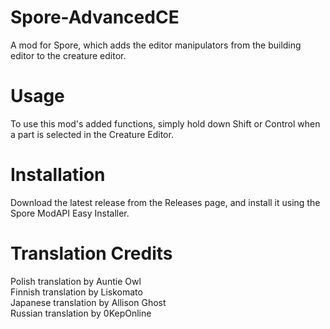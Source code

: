 # Spore-AdvancedCE  
A mod for Spore, which adds the editor manipulators from the building editor to the creature editor.  
  
# Usage
To use this mod's added functions, simply hold down Shift or Control when a part is selected in the Creature Editor.

# Installation
Download the latest release from the Releases page, and install it using the Spore ModAPI Easy Installer.

# Translation Credits
Polish translation by Auntie Owl  
Finnish translation by Liskomato  
Japanese translation by Allison Ghost  
Russian translation by 0KepOnline  
